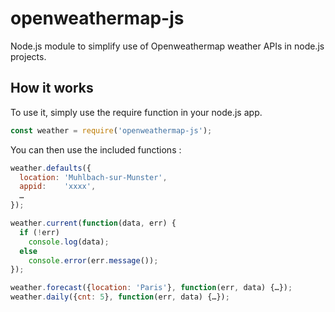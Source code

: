 # openweathermap-js
Node.js module to simplify use of Openweathermap weather APIs in node.js projects.

## How it works
To use it, simply use the require function in your node.js app.
```javascript
const weather = require('openweathermap-js');
```
You can then use the included functions :
```javascript
weather.defaults({
  location: 'Muhlbach-sur-Munster',
  appid:    'xxxx',
  …
});

weather.current(function(data, err) {
  if (!err)
    console.log(data);
  else
    console.error(err.message());
});

weather.forecast({location: 'Paris'}, function(err, data) {…});
weather.daily({cnt: 5}, function(err, data) {…});
```
